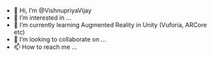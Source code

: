 - 👋 Hi, I’m @VishnupriyaVijay
- 👀 I’m interested in ...
- 🌱 I’m currently learning Augmented Reality in Unity (Vuforia, ARCore etc)
- 💞️ I’m looking to collaborate on ...
- 📫 How to reach me ...

<!---
VishnupriyaVijay/VishnupriyaVijay is a ✨ special ✨ repository because its `README.md` (this file) appears on your GitHub profile.
You can click the Preview link to take a look at your changes.
--->
